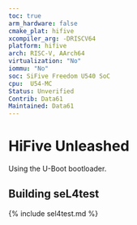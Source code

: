 ```yaml
---
toc: true
arm_hardware: false
cmake_plat: hifive
xcompiler_arg: -DRISCV64
platform: hifive
arch: RISC-V, AArch64
virtualization: "No"
iommu: "No"
soc: SiFive Freedom U540 SoC
cpu:  U54-MC
Status: Unverified
Contrib: Data61
Maintained: Data61
---
```

# HiFive Unleashed

Using the U-Boot bootloader.

## Building seL4test

{% include sel4test.md %}
 